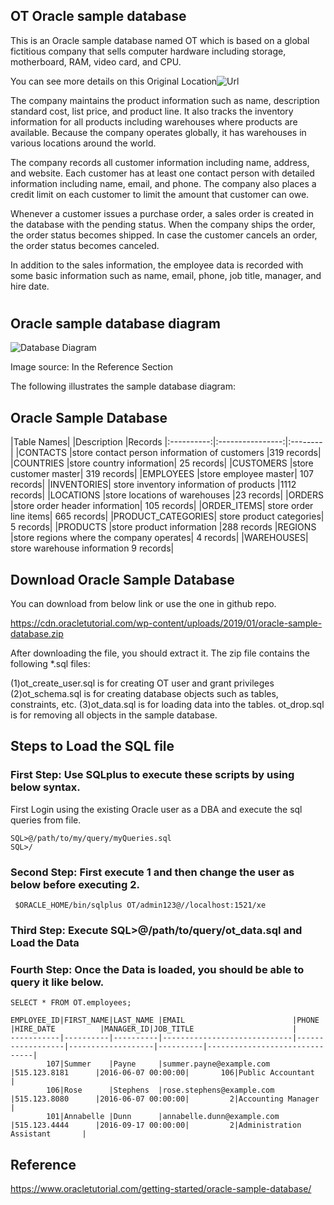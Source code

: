 


##  OT Oracle sample database

This is an Oracle sample database named OT which is based on a global fictitious company that sells computer hardware including storage, motherboard, RAM, video card, and CPU.

You can see more details on this Original Location![Url](https://www.oracletutorial.com/getting-started/oracle-sample-database/)

The company maintains the product information such as name, description standard cost, list price, and product line. It also tracks the inventory information for all products including warehouses where products are available. Because the company operates globally, it has warehouses in various locations around the world.

The company records all customer information including name, address, and website. Each customer has at least one contact person with detailed information including name, email, and phone. The company also places a credit limit on each customer to limit the amount that customer can owe.

Whenever a customer issues a purchase order, a sales order is created in the database with the pending status. When the company ships the order, the order status becomes shipped. In case the customer cancels an order, the order status becomes canceled.

In addition to the sales information, the employee data is recorded with some basic information such as name, email, phone, job title, manager, and hire date.


#

## Oracle sample database diagram

![Database Diagram](/Oracle-Sample-Database.png)

Image source: In the Reference Section

The following illustrates the sample database diagram:

## Oracle Sample Database

|Table Names|	|Description	|Records
|:----------:|:----------------:|:--------|
|CONTACTS	|store contact person information of customers	|319 records|
 |COUNTRIES	|store country information|	25 records|
 |CUSTOMERS	|store customer master|	319 records|
 |EMPLOYEES	|store employee master|	107 records|
 |INVENTORIES|	store inventory information of products	|1112 records|
 |LOCATIONS	|store locations of warehouses	|23 records|
 |ORDERS	|store order header information|	105 records|
 |ORDER_ITEMS|	store order line items|	665 records|
 |PRODUCT_CATEGORIES|	store product categories|	5 records|
 |PRODUCTS	|store product information	|288 records
 |REGIONS	|store regions where the company operates|	4 records|
 |WAREHOUSES|	store warehouse information	9 records|


## Download Oracle Sample Database

You can download from below link or use the one in github repo.


https://cdn.oracletutorial.com/wp-content/uploads/2019/01/oracle-sample-database.zip


After downloading the file, you should extract it. The zip file contains the following *.sql files:

 (1)ot_create_user.sql is for creating OT user and grant privileges
 (2)ot_schema.sql is for creating database objects such as tables, constraints, etc.
 (3)ot_data.sql is for loading data into the tables.
 ot_drop.sql is for removing all objects in the sample database.


## Steps to Load the SQL file

### First Step: Use SQLplus to execute these scripts by using below syntax.

First Login using the existing Oracle user as a DBA and execute the sql queries from file.

```
SQL>@/path/to/my/query/myQueries.sql
SQL>/
```

### Second Step: First execute 1 and then change the user as below before executing 2. 

```
 $ORACLE_HOME/bin/sqlplus OT/admin123@//localhost:1521/xe
```

### Third Step: Execute SQL>@/path/to/query/ot_data.sql and Load the Data



### Fourth Step: Once the Data is loaded, you should be able to query it like below.

```
SELECT * FROM OT.employees;
```

```
EMPLOYEE_ID|FIRST_NAME|LAST_NAME |EMAIL                        |PHONE             |HIRE_DATE          |MANAGER_ID|JOB_TITLE                      |
-----------|----------|----------|-----------------------------|------------------|-------------------|----------|-------------------------------|
        107|Summer    |Payne     |summer.payne@example.com     |515.123.8181      |2016-06-07 00:00:00|       106|Public Accountant              |
        106|Rose      |Stephens  |rose.stephens@example.com    |515.123.8080      |2016-06-07 00:00:00|         2|Accounting Manager             |
        101|Annabelle |Dunn      |annabelle.dunn@example.com   |515.123.4444      |2016-09-17 00:00:00|         2|Administration Assistant       |
```


## Reference 

https://www.oracletutorial.com/getting-started/oracle-sample-database/

